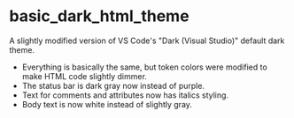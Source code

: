 # basic_dark_html_theme
A slightly modified version of VS Code's "Dark (Visual Studio)" default dark theme.

- Everything is basically the same, but token colors were modified to make HTML code slightly dimmer.
- The status bar is dark gray now instead of purple.
- Text for comments and attributes now has italics styling.
- Body text is now white instead of slightly gray.
